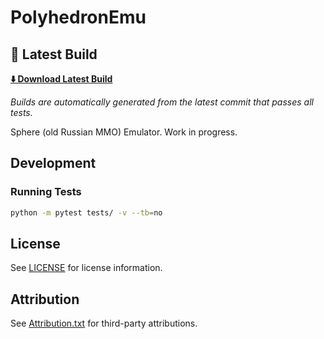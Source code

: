 # PolyhedronEmu
## 🚀 Latest Build

**[⬇️ Download Latest Build](https://github.com/knelse/PolyhedronEmu/releases?q=build&expanded=true)**

*Builds are automatically generated from the latest commit that passes all tests.*

Sphere (old Russian MMO) Emulator. Work in progress.

## Development

### Running Tests
```bash
python -m pytest tests/ -v --tb=no
```

## License

See [LICENSE](LICENSE) for license information.

## Attribution

See [Attribution.txt](Attribution.txt) for third-party attributions.
